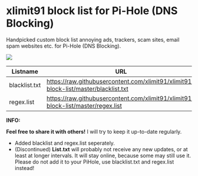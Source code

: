 # xlimit91 block list for Pi-Hole (DNS Blocking)
Handpicked custom block list annoying ads, trackers, scam sites, email spam websites etc. for Pi-Hole (DNS Blocking).

![](https://raw.githubusercontent.com/xlimit91/xlimit91-block-list/master/img/xlimit91-pihole-blocklist-github-banner-2.jpg)

|Listname|URL|
|--|--|
|blacklist.txt|https://raw.githubusercontent.com/xlimit91/xlimit91-block-list/master/blacklist.txt|
|regex.list|https://raw.githubusercontent.com/xlimit91/xlimit91-block-list/master/regex.list|

**INFO:**

**Feel free to share it with others!**
I will try to keep it up-to-date regularly.
- Added blacklist and regex.list seperately.
- (Discontinued) **List.txt** will probably not receive any new updates, or at least at longer intervals. It will stay online, because some may still use it. Please do not add it to your PiHole, use blacklist.txt and regex.list instead!
